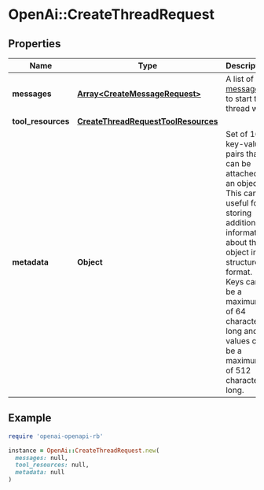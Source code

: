 # OpenAi::CreateThreadRequest

## Properties

| Name | Type | Description | Notes |
| ---- | ---- | ----------- | ----- |
| **messages** | [**Array&lt;CreateMessageRequest&gt;**](CreateMessageRequest.md) | A list of [messages](/docs/api-reference/messages) to start the thread with. | [optional] |
| **tool_resources** | [**CreateThreadRequestToolResources**](CreateThreadRequestToolResources.md) |  | [optional] |
| **metadata** | **Object** | Set of 16 key-value pairs that can be attached to an object. This can be useful for storing additional information about the object in a structured format. Keys can be a maximum of 64 characters long and values can be a maximum of 512 characters long.  | [optional] |

## Example

```ruby
require 'openai-openapi-rb'

instance = OpenAi::CreateThreadRequest.new(
  messages: null,
  tool_resources: null,
  metadata: null
)
```

